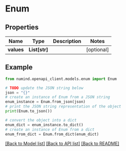 # Enum


## Properties

Name | Type | Description | Notes
------------ | ------------- | ------------- | -------------
**values** | **List[str]** |  | [optional] 

## Example

```python
from numind.openapi_client.models.enum import Enum

# TODO update the JSON string below
json = "{}"
# create an instance of Enum from a JSON string
enum_instance = Enum.from_json(json)
# print the JSON string representation of the object
print(Enum.to_json())

# convert the object into a dict
enum_dict = enum_instance.to_dict()
# create an instance of Enum from a dict
enum_from_dict = Enum.from_dict(enum_dict)
```
[[Back to Model list]](../README.md#documentation-for-models) [[Back to API list]](../README.md#documentation-for-api-endpoints) [[Back to README]](../README.md)


